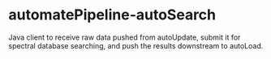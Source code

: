 # automatePipeline-autoSearch
Java client to receive raw data pushed from autoUpdate, submit it for spectral database searching, and push the results downstream to autoLoad.
